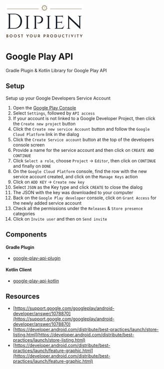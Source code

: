 [![Dipien](https://raw.githubusercontent.com/dipien/dipien-component-builder/master/.github/dipien_logo.png)](https://medium.com/dipien)

# Google Play API
Gradle Plugin & Kotlin Library for Google Play API

## Setup

Setup up your Google Developers Service Account

1. Open the [Google Play Console](https://play.google.com/apps/publish/)
2. Select `Settings`, followed by `API access`
3. If your account is not linked to a Google Developer Project, then click the `Create new project` button
4. Click the `Create new service Account` button and follow the `Google Cloud Platform` link in the dialog
5. Click the `Create Service account` button at the top of the developers console screen
6. Provide a name for the service account and then click on `CREATE AND CONTINUE`
7. Click `Select a role`, choose `Project` -> `Editor`, then click on `CONTINUE` and finally on `DONE`
8. On the `Google Cloud Platform` console, find the row with the new service account created, and click on the `Manage Keys` action
9. Click on `ADD KEY` -> `Create new key`
11. Select `JSON` as the Key type and click `CREATE` to close the dialog
13. The JSON with the key was downloaded to your computer
14. Back on the `Google Play developer` console, click on `Grant Access` for the newly added service account
16. Check all the permissions under the `Releases` & `Store presence` categories
17. Click on `Invite user` and then on `Send invite`

## Components

#### Gradle Plugin
* [google-play-api-plugin](/google-play-api-plugin)

#### Kotlin Client
* [google-play-api-kotlin](/google-play-api-kotlin)

## Resources

* [https://support.google.com/googleplay/android-developer/answer/1078870](https://support.google.com/googleplay/android-developer/answer/1078870)
* [https://developer.android.com/distribute/best-practices/launch/store-listing.html](https://developer.android.com/distribute/best-practices/launch/store-listing.html)
* [https://developer.android.com/distribute/best-practices/launch/feature-graphic.html](https://developer.android.com/distribute/best-practices/launch/feature-graphic.html)
